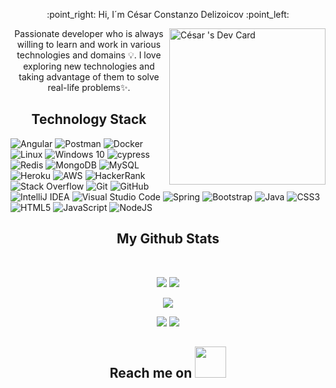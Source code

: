 
<p align="center">
 :point_right: Hi, I´m César Constanzo Delizoicov :point_left:
</p align="center">
<a href="https://app.daily.dev/Constanzo"><img src="https://api.daily.dev/devcards/1087d23842954d94aebaa898b36fc3cf.png?r=jv4" width="250" alt="César 's Dev Card"/ align="right"></a>


<p align="center">
  Passionate developer who is always willing to learn and work in various technologies and domains 💡. I love exploring new technologies and taking advantage of them to solve real-life problems✨.
</p>  

<h2 align="center">Technology Stack</h2>

<p align="left">
<img alt="Angular" src="https://img.shields.io/badge/angular-%23DD0031.svg?style=for-the-badge&logo=angular&logoColor=white"/>
<img alt="Postman" src="https://img.shields.io/badge/Postman-FF6C37?style=for-the-badge&logo=postman&logoColor=red" />
<img alt="Docker" src="https://img.shields.io/badge/docker-%230db7ed.svg?style=for-the-badge&logo=docker&logoColor=white"/>
<img alt="Linux" src="https://img.shields.io/badge/Linux-FCC624?style=for-the-badge&logo=linux&logoColor=black"> 
<img alt="Windows 10" src="https://img.shields.io/badge/Windows-0078D6?style=for-the-badge&logo=windows&logoColor=white" />  
<img src="https://img.shields.io/badge/-cypress-%23E5E5E5?style=for-the-badge&logo=cypress&logoColor=058a5e" alt="cypress">
<img alt="Redis" src="https://img.shields.io/badge/redis-%23DD0031.svg?style=for-the-badge&logo=redis&logoColor=white"/>
<img alt="MongoDB" src ="https://img.shields.io/badge/MongoDB-%234ea94b.svg?style=for-the-badge&logo=mongodb&logoColor=white"/>  
<img alt="MySQL" src="https://img.shields.io/badge/mysql-%2300f.svg?style=for-the-badge&logo=mysql&logoColor=white"/>
<img alt="Heroku" src="https://img.shields.io/badge/heroku-%23430098.svg?style=for-the-badge&logo=heroku&logoColor=white"/>
<img alt="AWS" src="https://img.shields.io/badge/AWS-%23FF9900.svg?style=for-the-badge&logo=amazon-aws&logoColor=white"/>
<img alt="HackerRank" src="https://img.shields.io/badge/-Hackerrank-2EC866?style=for-the-badge&logo=HackerRank&logoColor=white"/>
<img alt="Stack Overflow" src="https://img.shields.io/badge/-Stackoverflow-FE7A16?style=for-the-badge&logo=stack-overflow&logoColor=white"/>
<img alt="Git" src="https://img.shields.io/badge/git-%23F05033.svg?style=for-the-badge&logo=git&logoColor=white"/>
<img alt="GitHub" src="https://img.shields.io/badge/github-%23121011.svg?style=for-the-badge&logo=github&logoColor=white"/>  
<img alt="IntelliJ IDEA" src="https://img.shields.io/badge/IntelliJIDEA-000000.svg?style=for-the-badge&logo=intellij-idea&logoColor=white"/>
<img alt="Visual Studio Code" src="https://img.shields.io/badge/VisualStudioCode-0078d7.svg?style=for-the-badge&logo=visual-studio-code&logoColor=white"/> 
<img alt="Spring" src="https://img.shields.io/badge/spring-%236DB33F.svg?style=for-the-badge&logo=spring&logoColor=white"/> 
<img alt="Bootstrap" src="https://img.shields.io/badge/bootstrap-%23563D7C.svg?style=for-the-badge&logo=bootstrap&logoColor=white"/>
<img alt="Java" src="https://img.shields.io/badge/java-%23ED8B00.svg?style=for-the-badge&logo=java&logoColor=white"/>
<img alt="CSS3" src="https://img.shields.io/badge/css3-%231572B6.svg?style=for-the-badge&logo=css3&logoColor=white"/>
<img alt="HTML5" src="https://img.shields.io/badge/html5-%23E34F26.svg?style=for-the-badge&logo=html5&logoColor=white"/>  
<img alt="JavaScript" src="https://img.shields.io/badge/javascript-%23323330.svg?style=for-the-badge&logo=javascript&logoColor=%23F7DF1E"/>
<img alt="NodeJS" src="https://img.shields.io/badge/node.js-%2343853D.svg?style=for-the-badge&logo=node-dot-js&logoColor=white"/>
</p>


<h2 align="center">
  My Github Stats
</h2>
 
<br>

<p align = "center">
  <img  src = "https://github-readme-stats.vercel.app/api?username=che36&show_icons=true&theme=merko&line_height=27">
  <img src = "https://github-readme-stats.vercel.app/api/top-langs/?username=che36&hide=html,css,java,shaderlab,kotlin,hlsl&theme=merko">
</p>

<p align = "center">
 <img  src="https://github-readme-streak-stats.herokuapp.com/?user=che36&show_icons=true&locale=en&layout=compact&theme=merko&line_height=0" />
</p> 

<p align="center">
 
  
 
 <img src="https://badges.pufler.dev/repos/che36"/>
 <img src="https://badges.pufler.dev/commits/monthly/che36"/>

</p>

<h2 align="center">Reach me on <img src="https://media0.giphy.com/media/jqNPzdTTxQfOgOqpO4/source.gif" width="50"></h2>




